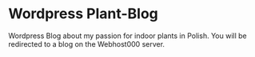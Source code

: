 # Wordpress Plant-Blog
Wordpress Blog about my passion for indoor plants in Polish. You will be redirected to a blog on the Webhost000 server. 
